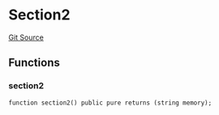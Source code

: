 # Section2
[Git Source](https://github.com/z0r0z/BaseSAFE/blob/8463caa8b6f6ee53a62f742720b95ca34cb59d7b/src/Section2.sol)


## Functions
### section2


```solidity
function section2() public pure returns (string memory);
```

